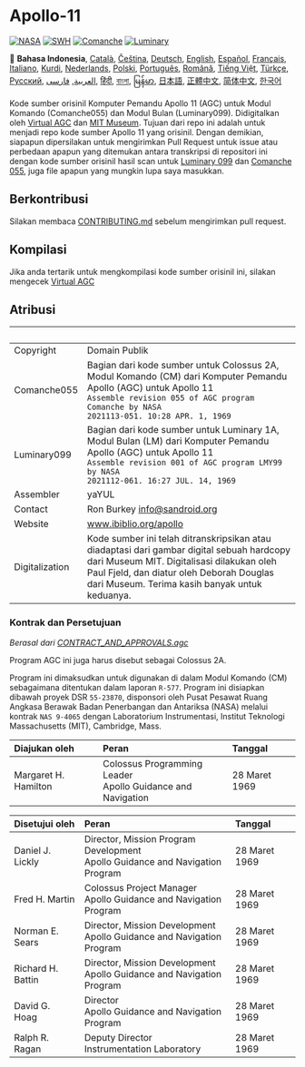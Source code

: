 # Apollo-11

[![NASA][1]][2]
[![SWH]][SWH_URL]
[![Comanche]][ComancheMilestone]
[![Luminary]][LuminaryMilestone]

🎌
**Bahasa Indonesia**,
[Català][CA],
[Čeština][CZ],
[Deutsch][DE],
[English][EN],
[Español][ES],
[Français][FR],
[Italiano][IT],
[Kurdi][KU],
[Nederlands][NL],
[Polski][PL],
[Português][PT_BR],
[Română][RO],
[Tiếng Việt][VI],
[Türkçe][TR],
[Русский][RU],
[العربية][AR],
[فارسی][FA],
[हिंदी][HI_IN],
[বাংলা][BD_BN],
[မြန်မာ][MM],
[日本語][JA],
[正體中文][ZH_TW],
[简体中文][ZH_CN],
[한국어][KO_KR]

[AR]:README.ar.md
[BD_BN]:README.bd_bn.md
[CA]:README.ca.md
[CZ]:README.cz.md
[DE]:README.de.md
[EN]:README.md
[ES]:README.es.md
[FA]:README.fa.md
[FR]:README.fr.md
[HI_IN]:README.hi_in.md
[ID]:README.id.md
[IT]:README.it.md
[JA]:README.ja.md
[KO_KR]:README.ko_kr.md
[KU]:README.ku.md
[MM]:README.mm.md
[PL]:README.pl.md
[PT_BR]:README.pt_br.md
[RO]:README.ro.md
[RU]:README.ru.md
[TR]:README.tr.md
[VI]:README.vi.md
[ZH_CN]:README.zh_cn.md
[ZH_TW]:README.zh_tw.md
[NL]:README.nl.md

Kode sumber orisinil Komputer Pemandu Apollo 11 (AGC) untuk Modul Komando (Comanche055) dan Modul Bulan (Luminary099). Didigitalkan oleh [Virtual AGC][3] dan [MIT Museum][4]. Tujuan dari repo ini adalah untuk menjadi repo kode sumber Apollo 11 yang orisinil. Dengan demikian, siapapun dipersilakan untuk mengirimkan Pull Request untuk issue atau perbedaan apapun yang ditemukan antara transkripsi di repositori ini dengan kode sumber orisinil hasil scan untuk [Luminary 099][5] dan [Comanche 055][6], juga file apapun yang mungkin lupa saya masukkan.

## Berkontribusi

Silakan membaca [CONTRIBUTING.md][7] sebelum mengirimkan pull request.

## Kompilasi

Jika anda tertarik untuk mengkompilasi kode sumber orisinil ini, silakan mengecek [Virtual AGC][8]

## Atribusi

&nbsp;         | &nbsp;
:------------- | :-----
Copyright      | Domain Publik
Comanche055    | Bagian dari kode sumber untuk Colossus 2A, Modul Komando (CM) dari Komputer Pemandu Apollo (AGC) untuk Apollo 11<br>`Assemble revision 055 of AGC program Comanche by NASA`<br>`2021113-051. 10:28 APR. 1, 1969`
Luminary099    | Bagian dari kode sumber untuk Luminary 1A, Modul Bulan (LM) dari Komputer Pemandu Apollo (AGC) untuk Apollo 11<br>`Assemble revision 001 of AGC program LMY99 by NASA`<br>`2021112-061. 16:27 JUL. 14, 1969`
Assembler      | yaYUL
Contact        | Ron Burkey <info@sandroid.org>
Website        | www.ibiblio.org/apollo
Digitalization | Kode sumber ini telah ditranskripsikan atau diadaptasi dari gambar digital sebuah hardcopy dari Museum MIT. Digitalisasi dilakukan oleh Paul Fjeld, dan diatur oleh Deborah Douglas dari Museum. Terima kasih banyak untuk keduanya.

### Kontrak dan Persetujuan

*Berasal dari [CONTRACT_AND_APPROVALS.agc]*

Program AGC ini juga harus disebut sebagai Colossus 2A.

Program ini dimaksudkan untuk digunakan di dalam Modul Komando (CM) sebagaimana ditentukan dalam laporan `R-577`. Program ini disiapkan dibawah proyek DSR `55-23870`, disponsori oleh Pusat Pesawat Ruang Angkasa Berawak Badan Penerbangan dan Antariksa (NASA) melalui kontrak `NAS 9-4065` dengan Laboratorium Instrumentasi, Institut Teknologi Massachusetts (MIT), Cambridge, Mass.

Diajukan oleh        | Peran | Tanggal
:------------------- | :---- | :------
Margaret H. Hamilton | Colossus Programming Leader<br>Apollo Guidance and Navigation | 28 Maret 1969

Disetujui oleh    | Peran | Tanggal
:---------------- | :---- | :------
Daniel J. Lickly  | Director, Mission Program Development<br>Apollo Guidance and Navigation Program | 28 Maret 1969
Fred H. Martin    | Colossus Project Manager<br>Apollo Guidance and Navigation Program | 28 Maret 1969
Norman E. Sears   | Director, Mission Development<br>Apollo Guidance and Navigation Program | 28 Maret 1969
Richard H. Battin | Director, Mission Development<br>Apollo Guidance and Navigation Program | 28 Maret 1969
David G. Hoag     | Director<br>Apollo Guidance and Navigation Program | 28 Maret 1969
Ralph R. Ragan    | Deputy Director<br>Instrumentation Laboratory | 28 Maret 1969

[CONTRACT_AND_APPROVALS.agc]:https://github.com/chrislgarry/Apollo-11/blob/master/Comanche055/CONTRACT_AND_APPROVALS.agc
[1]:https://flat.badgen.net/badge/NASA/Mission%20Overview/0B3D91
[2]:https://www.nasa.gov/mission_pages/apollo/missions/apollo11.html
[3]:http://www.ibiblio.org/apollo/
[4]:http://web.mit.edu/museum/
[5]:http://www.ibiblio.org/apollo/ScansForConversion/Luminary099/
[6]:http://www.ibiblio.org/apollo/ScansForConversion/Comanche055/
[7]:https://github.com/chrislgarry/Apollo-11/blob/master/CONTRIBUTING.md
[8]:https://github.com/rburkey2005/virtualagc
[SWH]:https://flat.badgen.net/badge/Software%20Heritage/Archive/0B3D91
[SWH_URL]:https://archive.softwareheritage.org/browse/origin/https://github.com/chrislgarry/Apollo-11/
[Comanche]:https://flat.badgen.net/github/milestones/chrislgarry/Apollo-11/1
[ComancheMilestone]:https://github.com/chrislgarry/Apollo-11/milestone/1
[Luminary]:https://flat.badgen.net/github/milestones/chrislgarry/Apollo-11/2
[LuminaryMilestone]:https://github.com/chrislgarry/Apollo-11/milestone/2
